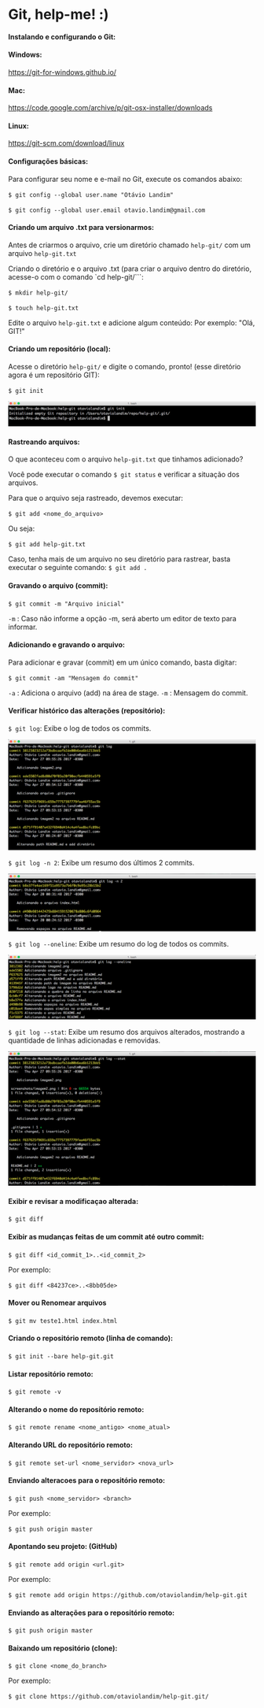 # Git, help-me! :)

#### Instalando e configurando o Git:

#### Windows:
https://git-for-windows.github.io/

#### Mac:
https://code.google.com/archive/p/git-osx-installer/downloads

#### Linux: 
https://git-scm.com/download/linux

#### Configurações básicas:

Para configurar seu nome e e-mail no Git, execute os comandos abaixo:

`$ git config --global user.name "Otávio Landim"`

`$ git config --global user.email otavio.landim@gmail.com`

#### Criando um arquivo .txt para versionarmos:

Antes de criarmos o arquivo, crie um diretório chamado `help-git/` com um arquivo `help-git.txt`

Criando o diretório e o arquivo .txt (para criar o arquivo dentro do diretório, acesse-o com o comando `cd help-git/```:

`$ mkdir help-git/`

`$ touch help-git.txt`

Edite o arquivo `help-git.txt` e adicione algum conteúdo:
Por exemplo: "Olá, GIT!"

#### Criando um repositório (local):

Acesse o diretório `help-git/` e digite o comando, pronto! (esse diretório agora é um repositório GIT):

`$ git init`

![alt text](screenshots/imagem1.png)

#### Rastreando arquivos:

O que aconteceu com o arquivo `help-git.txt` que tinhamos adicionado?

Você pode executar o comando `$ git status` e verificar a situação dos arquivos.

Para que o arquivo seja rastreado, devemos executar:

`$ git add <nome_do_arquivo>`

Ou seja:

`$ git add help-git.txt`

Caso, tenha mais de um arquivo no seu diretório para rastrear, basta executar o seguinte comando: `$ git add .`

#### Gravando o arquivo (commit):

`$ git commit -m "Arquivo inicial"`

`-m` : Caso não informe a opção -m, será aberto um editor de texto para informar.

#### Adicionando e gravando o arquivo:

Para adicionar e gravar (commit) em um único comando, basta digitar: 

`$ git commit -am "Mensagem do commit"`

`-a` : Adiciona o arquivo (add) na área de stage.
`-m` : Mensagem do commit.

#### Verificar histórico das alterações (repositório):

`$ git log`: Exibe o log de todos os commits.

![alt text](screenshots/imagem3.png)

`$ git log -n 2`: Exibe um resumo dos últimos 2 commits.

![alt text](screenshots/imagem2.png)

`$ git log --oneline`: Exibe um resumo do log de todos os commits.

![alt text](screenshots/imagem4.png)

`$ git log --stat`: Exibe um resumo dos arquivos alterados, mostrando a quantidade de linhas adicionadas e removidas. 

![alt text](screenshots/imagem5.png)

#### Exibir e revisar a modificaçao alterada:

`$ git diff`

#### Exibir as mudanças feitas de um commit até outro commit:

`$ git diff <id_commit_1>..<id_commit_2>`

Por exemplo:

`$ git diff <84237ce>..<8bb05de>`

#### Mover ou Renomear arquivos

`$ git mv teste1.html index.html`

#### Criando o repositório remoto (linha de comando):

`$ git init --bare help-git.git`

#### Listar repositório remoto:

`$ git remote -v`

#### Alterando o nome do repositório remoto:

`$ git remote rename <nome_antigo> <nome_atual>`

#### Alterando URL do repositório remoto:

`$ git remote set-url <nome_servidor> <nova_url>`

#### Enviando alteracoes para o repositório remoto:

`$ git push <nome_servidor> <branch>`

Por exemplo:

`$ git push origin master`

#### Apontando seu projeto: (GitHub)

`$ git remote add origin <url.git>`

 Por exemplo:

 `$ git remote add origin https://github.com/otaviolandim/help-git.git`

#### Enviando as alterações para o repositório remoto:

`$ git push origin master`

#### Baixando um repositório (clone):
 
`$ git clone <nome_do_branch>`

Por exemplo:

`$ git clone https://github.com/otaviolandim/help-git.git/`
